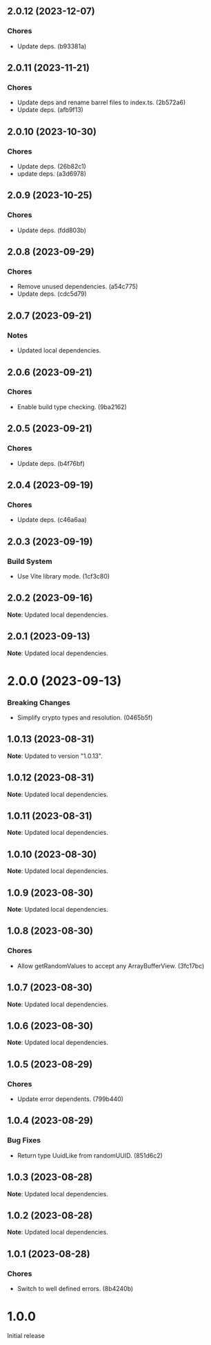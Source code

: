 ## 2.0.12 (2023-12-07)

### Chores

- Update deps. (b93381a)

## 2.0.11 (2023-11-21)

### Chores

- Update deps and rename barrel files to index.ts. (2b572a6)
- Update deps. (afb9f13)

## 2.0.10 (2023-10-30)

### Chores

- Update deps. (26b82c1)
- update deps. (a3d6978)

## 2.0.9 (2023-10-25)

### Chores

- Update deps. (fdd803b)

## 2.0.8 (2023-09-29)

### Chores

- Remove unused dependencies. (a54c775)
- Update deps. (cdc5d79)

## 2.0.7 (2023-09-21)

### Notes

- Updated local dependencies.

## 2.0.6 (2023-09-21)

### Chores

- Enable build type checking. (9ba2162)

## 2.0.5 (2023-09-21)

### Chores

- Update deps. (b4f76bf)

## 2.0.4 (2023-09-19)

### Chores

- Update deps. (c46a6aa)

## 2.0.3 (2023-09-19)

### Build System

- Use Vite library mode. (1cf3c80)

## 2.0.2 (2023-09-16)

**Note**: Updated local dependencies.

## 2.0.1 (2023-09-13)

**Note**: Updated local dependencies.

# 2.0.0 (2023-09-13)

### Breaking Changes

- Simplify crypto types and resolution. (0465b5f)

## 1.0.13 (2023-08-31)

**Note**: Updated to version "1.0.13".

## 1.0.12 (2023-08-31)

**Note**: Updated local dependencies.

## 1.0.11 (2023-08-31)

**Note**: Updated local dependencies.

## 1.0.10 (2023-08-30)

**Note**: Updated local dependencies.

## 1.0.9 (2023-08-30)

**Note**: Updated local dependencies.

## 1.0.8 (2023-08-30)

### Chores

- Allow getRandomValues to accept any ArrayBufferView. (3fc17bc)

## 1.0.7 (2023-08-30)

**Note**: Updated local dependencies.

## 1.0.6 (2023-08-30)

**Note**: Updated local dependencies.

## 1.0.5 (2023-08-29)

### Chores

- Update error dependents. (799b440)

## 1.0.4 (2023-08-29)

### Bug Fixes

- Return type UuidLike from randomUUID. (851d6c2)

## 1.0.3 (2023-08-28)

**Note**: Updated local dependencies.

## 1.0.2 (2023-08-28)

**Note**: Updated local dependencies.

## 1.0.1 (2023-08-28)

### Chores

- Switch to well defined errors. (8b4240b)

# 1.0.0

Initial release

